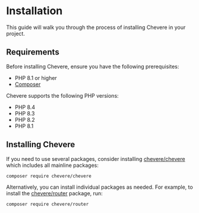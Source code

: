 # Installation

This guide will walk you through the process of installing Chevere in your project.

## Requirements

Before installing Chevere, ensure you have the following prerequisites:

- PHP 8.1 or higher
- [Composer](https://getcomposer.org/)

Chevere supports the following PHP versions:

- PHP 8.4
- PHP 8.3
- PHP 8.2
- PHP 8.1

## Installing Chevere

If you need to use several packages, consider installing [chevere/chevere](https://github.com/chevere/chevere) which includes all mainline packages:

```sh
composer require chevere/chevere
```

Alternatively, you can install individual packages as needed. For example, to install the [chevere/router](../packages/router.md) package, run:

```sh
composer require chevere/router
```
